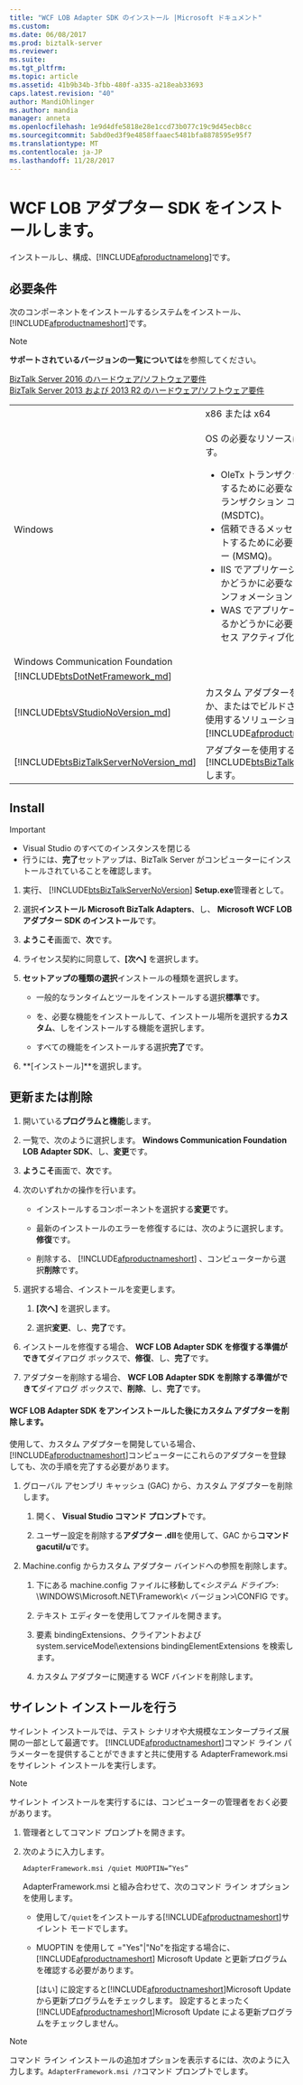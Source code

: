 ```yaml
---
title: "WCF LOB Adapter SDK のインストール |Microsoft ドキュメント"
ms.custom: 
ms.date: 06/08/2017
ms.prod: biztalk-server
ms.reviewer: 
ms.suite: 
ms.tgt_pltfrm: 
ms.topic: article
ms.assetid: 41b9b34b-3fbb-480f-a335-a218eab33693
caps.latest.revision: "40"
author: MandiOhlinger
ms.author: mandia
manager: anneta
ms.openlocfilehash: 1e9d4dfe5818e28e1ccd73b077c19c9d45ecb8cc
ms.sourcegitcommit: 5abd0ed3f9e4858ffaaec5481bfa8878595e95f7
ms.translationtype: MT
ms.contentlocale: ja-JP
ms.lasthandoff: 11/28/2017
---
```

# <a name="install-the-wcf-lob-adapter-sdk"></a>WCF LOB アダプター SDK をインストールします。
インストールし、構成、[!INCLUDE[afproductnamelong](../../includes/afproductnamelong-md.md)]です。 
  
## <a name="requirements"></a>必要条件 
次のコンポーネントをインストールするシステムをインストール、[!INCLUDE[afproductnameshort](../../includes/afproductnameshort-md.md)]です。 

> [!NOTE]
> **サポートされているバージョンの一覧については**を参照してください。 
> 
> [BizTalk Server 2016 のハードウェア/ソフトウェア要件](../../install-and-config-guides/hardware-and-software-requirements-for-biztalk-server-2016.md)  
> [BizTalk Server 2013 および 2013 R2 のハードウェア/ソフトウェア要件](../../install-and-config-guides/hardware-and-software-requirements-for-biztalk-server-2013-and-2013-r2.md)
 
 | | | 
 | --- | --- |
 | Windows | x86 または x64 <br/><br/>OS の必要なリソースは次のとおりです。<br/> <ul><li>OleTx トランザクションをサポートするために必要な Microsoft 分散トランザクション コーディネーター (MSDTC)。</li><li>信頼できるメッセージングをサポートするために必要なメッセージ キュー (MSMQ)。</li><li>IIS でアプリケーションをホストするかどうかに必要なインターネット インフォメーション サービス (IIS)。</li><li>WAS でアプリケーションをホストするかどうかに必要な Windows プロセス アクティブ化サービス (WAS)。</li></ul> |
 |Windows Communication Foundation| | 
 | [!INCLUDE[btsDotNetFramework_md](../../includes/btsdotnetframework-md.md)] | | 
 | [!INCLUDE[btsVStudioNoVersion_md](../../includes/btsvstudionoversion-md.md)] | カスタム アダプターを作成するかどうか、またはでビルドされたアダプターを使用するソリューションの開発に必要な[!INCLUDE[afproductnameshort](../../includes/afproductnameshort-md.md)]です。 |
| [!INCLUDE[btsBizTalkServerNoVersion_md](../../includes/btsbiztalkservernoversion-md.md)] | アダプターを使用するかどうかに必要な[!INCLUDE[btsBizTalkServerNoVersion](../../includes/btsbiztalkservernoversion-md.md)]します。  |


  
## <a name="install"></a>Install

> [!IMPORTANT]
> * Visual Studio のすべてのインスタンスを閉じる
> * 行うには、**完了**セットアップは、BizTalk Server がコンピューターにインストールされていることを確認します。  
  
1.  実行、 [!INCLUDE[btsBizTalkServerNoVersion](../../includes/btsbiztalkservernoversion-md.md)] **Setup.exe**管理者として。
  
2.  選択**インストール Microsoft BizTalk Adapters**、し、 **Microsoft WCF LOB アダプター SDK のインストール**です。  
  
3.  **ようこそ**画面で、**次**です。  
  
4.  ライセンス契約に同意して、**[次へ]** を選択します。  
  
5.  **セットアップの種類の選択**インストールの種類を選択します。  
  
    -   一般的なランタイムとツールをインストールする選択**標準**です。  
  
    -   を、必要な機能をインストールして、インストール場所を選択する**カスタム**、しをインストールする機能を選択します。  
  
    -   すべての機能をインストールする選択**完了**です。  
  
6.  **[インストール]**を選択します。  
  
## <a name="update-or-remove"></a>更新または削除
  
1.  開いている**プログラムと機能**します。 
  
2.  一覧で、次のように選択します。 **Windows Communication Foundation LOB Adapter SDK**、し、**変更**です。  
  
3.  **ようこそ**画面で、**次**です。  
  
4.  次のいずれかの操作を行います。  
  
    -   インストールするコンポーネントを選択する**変更**です。  
  
    -   最新のインストールのエラーを修復するには、次のように選択します。**修復**です。  
  
    -   削除する、 [!INCLUDE[afproductnameshort](../../includes/afproductnameshort-md.md)] 、コンピューターから選択**削除**です。  
  
5.  選択する場合、インストールを変更します。  
  
    1.  **[次へ]** を選択します。  
  
    2.  選択**変更**、し、**完了**です。  
  
6.  インストールを修復する場合、 **WCF LOB Adapter SDK を修復する準備ができて**ダイアログ ボックスで、**修復**、し、**完了**です。  
  
7.  アダプターを削除する場合、 **WCF LOB Adapter SDK を削除する準備ができて**ダイアログ ボックスで、**削除**、し、**完了**です。  
  
  
#### <a name="remove-custom-adapters-after-uninstalling-the-wcf-lob-adapter-sdk"></a>WCF LOB Adapter SDK をアンインストールした後にカスタム アダプターを削除します。  

 使用して、カスタム アダプターを開発している場合、[!INCLUDE[afproductnameshort](../../includes/afproductnameshort-md.md)]コンピューターにこれらのアダプターを登録しても、次の手順を完了する必要があります。  
  
1.  グローバル アセンブリ キャッシュ (GAC) から、カスタム アダプターを削除します。  
  
    1.  開く、 **Visual Studio コマンド プロンプト**です。  
  
    2.  ユーザー設定を削除する**アダプター .dll**を使用して、GAC から**コマンド gacutil/u**です。  
  
2.  Machine.config からカスタム アダプター バインドへの参照を削除します。  
  
    1.  下にある machine.config ファイルに移動して\<*システム ドライブ*\>: \WINDOWS\Microsoft.NET\Framework\\< バージョン\>\CONFIG です。  
  
    2.  テキスト エディターを使用してファイルを開きます。  
  
    3.  要素 bindingExtensions、クライアントおよび system.serviceModel\extensions bindingElementExtensions を検索します。  
  
    4.  カスタム アダプターに関連する WCF バインドを削除します。  
  
## <a name="do-a-silent-installation"></a>サイレント インストールを行う  
 サイレント インストールでは、テスト シナリオや大規模なエンタープライズ展開の一部として最適です。 [!INCLUDE[afproductnameshort](../../includes/afproductnameshort-md.md)]コマンド ライン パラメーターを提供することができますと共に使用する AdapterFramework.msi をサイレント インストールを実行します。  
 
> [!NOTE]
>  サイレント インストールを実行するには、コンピューターの管理者をおく必要があります。 

  
1.  管理者としてコマンド プロンプトを開きます。  
  
2.  次のように入力します。
  
    ```  
    AdapterFramework.msi /quiet MUOPTIN=”Yes”  
    ```  
  
    AdapterFramework.msi と組み合わせて、次のコマンド ライン オプションを使用します。  
  
    * 使用して`/quiet`をインストールする[!INCLUDE[afproductnameshort](../../includes/afproductnameshort-md.md)]サイレント モードでします。  
  
    * MUOPTIN を使用して ="Yes"&#124;"No"を指定する場合に、 [!INCLUDE[afproductnameshort](../../includes/afproductnameshort-md.md)] Microsoft Update と更新プログラムを確認する必要があります。  
    
        [はい] に設定すると[!INCLUDE[afproductnameshort](../../includes/afproductnameshort-md.md)]Microsoft Update から更新プログラムをチェックします。 設定するとまったく[!INCLUDE[afproductnameshort](../../includes/afproductnameshort-md.md)]Microsoft Update による更新プログラムをチェックしません。  
  
> [!NOTE]
>  コマンド ライン インストールの追加オプションを表示するには、次のように入力します。`AdapterFramework.msi /?`コマンド プロンプトでします。  
  
